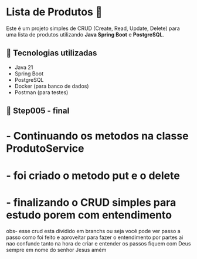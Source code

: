 # Lista de Produtos 🛒

Este é um projeto simples de CRUD (Create, Read, Update, Delete) para uma lista de produtos utilizando **Java Spring Boot** e **PostgreSQL**.

## 🚀 Tecnologias utilizadas
- Java 21
- Spring Boot
- PostgreSQL
- Docker (para banco de dados)
- Postman (para testes)

## 📂 Step005 - final 
# - Continuando os metodos na classe ProdutoService
# - foi criado o metodo put e o delete
# - finalizando o CRUD simples para estudo porem com entendimento

obs- esse crud esta dividido em branchs ou seja você pode ver passo a passo como foi feito e aproveitar
para fazer o entendimento por partes ai nao confunde tanto na hora de criar e entender os passos
fiquem com Deus sempre em nome do senhor Jesus amém

